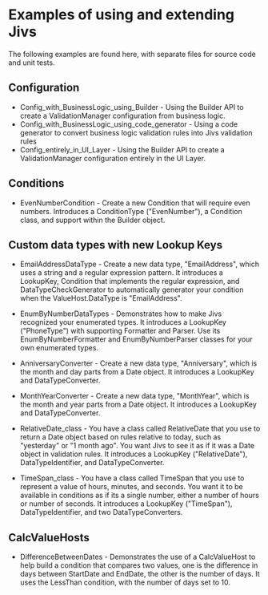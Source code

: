 # Examples of using and extending Jivs
The following examples are found here, with separate files for source code and unit tests.
## Configuration
- Config_with_BusinessLogic_using_Builder - Using the Builder API to create a ValidationManager configuration from business logic.
- Config_with_BusinessLogic_using_code_generator - Using a code generator to convert business logic validation rules into Jivs validation rules
- Config_entirely_in_UI_Layer - Using the Builder API to create a ValidationManager configuration entirely in the UI Layer.
## Conditions
- EvenNumberCondition - Create a new Condition that will require even numbers.
  Introduces a ConditionType ("EvenNumber"), a Condition class, and support within the Builder object.
## Custom data types with new Lookup Keys
- EmailAddressDataType - Create a new data type, "EmailAddress", which uses a string and a regular expression pattern.
  It introduces a LookupKey, Condition that implements the regular expression, and DataTypeCheckGenerator
  to automatically generator your condition when the ValueHost.DataType is "EmailAddress".
- EnumByNumberDataTypes - Demonstrates how to make Jivs recognized your enumerated types.
  It introduces a LookupKey ("PhoneType") with supporting Formatter and Parser.
  Use its EnumByNumberFormatter and EnumByNumberParser classes for your own enumerated types.
- AnniversaryConverter - Create a new data type, "Anniversary", which is the month and day parts from a Date object.
  It introduces a LookupKey and DataTypeConverter.
- MonthYearConverter - Create a new data type, "MonthYear", which is the month and year parts from a Date object.
  It introduces a LookupKey and DataTypeConverter.

- RelativeDate_class - You have a class called RelativeDate that you use to return 
  a Date object based on rules relative to today, such as "yesterday" or "1 month ago".
  You want Jivs to see it as if it was a Date object in validation rules.
  It introduces a LookupKey ("RelativeDate"), DataTypeIdentifier, and DataTypeConverter.
- TimeSpan_class - You have a class called TimeSpan that you use to represent
  a value of hours, minutes, and seconds.
  You want it to be available in conditions as if its a single number, either a number of 
  hours or number of seconds.
  It introduces a LookupKey ("TimeSpan"), DataTypeIdentifier, and two DataTypeConverters.  

## CalcValueHosts  
- DifferenceBetweenDates - Demonstrates the use of a CalcValueHost to help build a condition
  that compares two values, one is the difference in days between StartDate and EndDate,
  the other is the number of days. It uses the LessThan condition, with the number of days set to 10.
